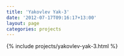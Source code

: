 ```yaml
---
title: 'Yakovlev Yak-3'
date: '2012-07-17T09:16:17+13:00'
layout: page
categories: projects
---
```


{% include projects/yakovlev-yak-3.html %}
